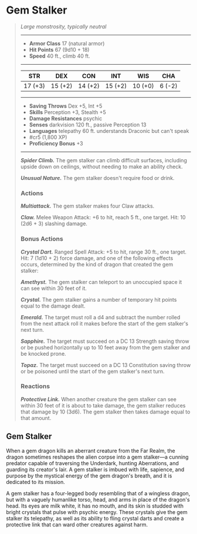 # Gem Stalker
>*Large monstrosity, typically neutral*
>___
>- **Armor Class** 17 (natural armor)
>- **Hit Points** 67 (9d10 + 18)
>- **Speed** 40 ft., climb 40 ft.
>___
>|STR|DEX|CON|INT|WIS|CHA|
>|:---:|:---:|:---:|:---:|:---:|:---:|
>|17 (+3)|15 (+2)|14 (+2)|15 (+2)|10 (+0)|6 (-2)|
>___
>- **Saving Throws** Dex +5, Int +5
>- **Skills** Perception +3, Stealth +5
>- **Damage Resistances** psychic
>- **Senses** darkvision 120 ft., passive Perception 13
>- **Languages** telepathy 60 ft. understands Draconic but can't speak
>- #cr5 (1,800 XP)
>- **Proficiency Bonus** +3
>___
>***Spider Climb.*** The gem stalker can climb difficult surfaces, including upside down on ceilings, without needing to make an ability check.  
>
>***Unusual Nature.*** The gem stalker doesn't require food or drink.  
>
>### Actions
>***Multiattack.*** The gem stalker makes four Claw attacks.  
>
>***Claw.*** Melee Weapon Attack: +6 to hit, reach 5 ft., one target. Hit: 10 (2d6 + 3) slashing damage.  
>
>### Bonus Actions
>***Crystal Dart.*** Ranged Spell Attack: +5 to hit, range 30 ft., one target. Hit: 7 (1d10 + 2) force damage, and one of the following effects occurs, determined by the kind of dragon that created the gem stalker:  
>
>***Amethyst.*** The gem stalker can teleport to an unoccupied space it can see within 30 feet of it.  
>
>***Crystal.*** The gem stalker gains a number of temporary hit points equal to the damage dealt.  
>
>***Emerald.*** The target must roll a d4 and subtract the number rolled from the next attack roll it makes before the start of the gem stalker's next turn.  
>
>***Sapphire.*** The target must succeed on a DC 13 Strength saving throw or be pushed horizontally up to 10 feet away from the gem stalker and be knocked prone.  
>
>***Topaz.*** The target must succeed on a DC 13 Constitution saving throw or be poisoned until the start of the gem stalker's next turn.  
>
>### Reactions
>***Protective Link.*** When another creature the gem stalker can see within 30 feet of it is about to take damage, the gem stalker reduces that damage by 10 (3d6). The gem stalker then takes damage equal to that amount.

## Gem Stalker

When a gem dragon kills an aberrant creature from the Far Realm, the dragon sometimes reshapes the alien corpse into a gem stalker—a cunning predator capable of traversing the Underdark, hunting Aberrations, and guarding its creator's lair. A gem stalker is imbued with life, sapience, and purpose by the mystical energy of the gem dragon's breath, and it is dedicated to its mission.

A gem stalker has a four-legged body resembling that of a wingless dragon, but with a vaguely humanlike torso, head, and arms in place of the dragon's head. Its eyes are milk white, it has no mouth, and its skin is studded with bright crystals that pulse with psychic energy. These crystals give the gem stalker its telepathy, as well as its ability to fling crystal darts and create a protective link that can ward other creatures against harm.